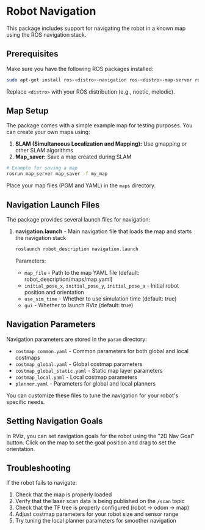 # Robot Navigation

This package includes support for navigating the robot in a known map using the ROS navigation stack.

## Prerequisites

Make sure you have the following ROS packages installed:

```bash
sudo apt-get install ros-<distro>-navigation ros-<distro>-map-server ros-<distro>-amcl
```

Replace `<distro>` with your ROS distribution (e.g., noetic, melodic).

## Map Setup

The package comes with a simple example map for testing purposes. You can create your own maps using:

1. **SLAM (Simultaneous Localization and Mapping):** Use gmapping or other SLAM algorithms
2. **Map_saver:** Save a map created during SLAM

```bash
# Example for saving a map
rosrun map_server map_saver -f my_map
```

Place your map files (PGM and YAML) in the `maps` directory.

## Navigation Launch Files

The package provides several launch files for navigation:

1. **navigation.launch** - Main navigation file that loads the map and starts the navigation stack

   ```bash
   roslaunch robot_description navigation.launch
   ```

   Parameters:

   - `map_file` - Path to the map YAML file (default: robot_description/maps/map.yaml)
   - `initial_pose_x`, `initial_pose_y`, `initial_pose_a` - Initial robot position and orientation
   - `use_sim_time` - Whether to use simulation time (default: true)
   - `gui` - Whether to launch RViz (default: true)

## Navigation Parameters

Navigation parameters are stored in the `param` directory:

- `costmap_common.yaml` - Common parameters for both global and local costmaps
- `costmap_global.yaml` - Global costmap parameters
- `costmap_global_static.yaml` - Static map layer parameters
- `costmap_local.yaml` - Local costmap parameters
- `planner.yaml` - Parameters for global and local planners

You can customize these files to tune the navigation for your robot's specific needs.

## Setting Navigation Goals

In RViz, you can set navigation goals for the robot using the "2D Nav Goal" button. Click on the map to set the goal position and drag to set the orientation.

## Troubleshooting

If the robot fails to navigate:

1. Check that the map is properly loaded
2. Verify that the laser scan data is being published on the `/scan` topic
3. Check that the TF tree is properly configured (robot → odom → map)
4. Adjust costmap parameters for your robot size and sensor range
5. Try tuning the local planner parameters for smoother navigation
